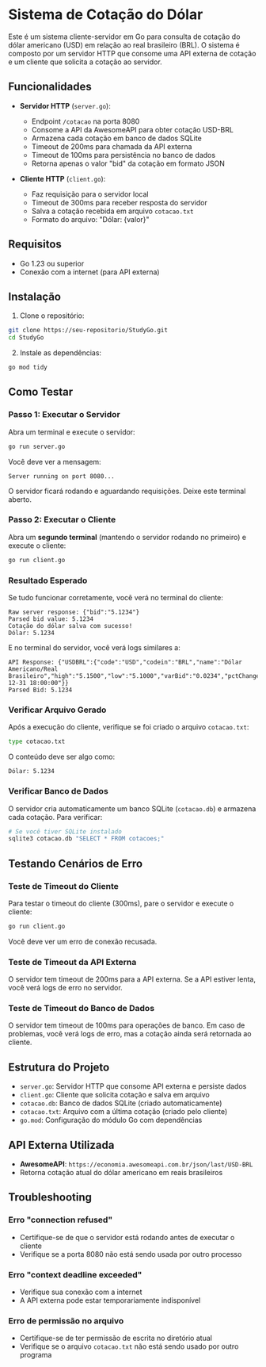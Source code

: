 # Sistema de Cotação do Dólar

Este é um sistema cliente-servidor em Go para consulta de cotação do dólar americano (USD) em relação ao real brasileiro (BRL). O sistema é composto por um servidor HTTP que consome uma API externa de cotação e um cliente que solicita a cotação ao servidor.

## Funcionalidades

- **Servidor HTTP** (`server.go`):
  - Endpoint `/cotacao` na porta 8080
  - Consome a API da AwesomeAPI para obter cotação USD-BRL
  - Armazena cada cotação em banco de dados SQLite
  - Timeout de 200ms para chamada da API externa
  - Timeout de 100ms para persistência no banco de dados
  - Retorna apenas o valor "bid" da cotação em formato JSON

- **Cliente HTTP** (`client.go`):
  - Faz requisição para o servidor local
  - Timeout de 300ms para receber resposta do servidor
  - Salva a cotação recebida em arquivo `cotacao.txt`
  - Formato do arquivo: "Dólar: {valor}"

## Requisitos

- Go 1.23 ou superior
- Conexão com a internet (para API externa)

## Instalação

1. Clone o repositório:

```bash
git clone https://seu-repositorio/StudyGo.git
cd StudyGo
```

2. Instale as dependências:

```bash
go mod tidy
```

## Como Testar

### Passo 1: Executar o Servidor

Abra um terminal e execute o servidor:

```bash
go run server.go
```

Você deve ver a mensagem:
```
Server running on port 8080...
```

O servidor ficará rodando e aguardando requisições. Deixe este terminal aberto.

### Passo 2: Executar o Cliente

Abra um **segundo terminal** (mantendo o servidor rodando no primeiro) e execute o cliente:

```bash
go run client.go
```

### Resultado Esperado

Se tudo funcionar corretamente, você verá no terminal do cliente:

```
Raw server response: {"bid":"5.1234"}
Parsed bid value: 5.1234
Cotação do dólar salva com sucesso!
Dólar: 5.1234
```

E no terminal do servidor, você verá logs similares a:

```
API Response: {"USDBRL":{"code":"USD","codein":"BRL","name":"Dólar Americano/Real Brasileiro","high":"5.1500","low":"5.1000","varBid":"0.0234","pctChange":"0.46","bid":"5.1234","ask":"5.1240","timestamp":"1640995200","create_date":"2021-12-31 18:00:00"}}
Parsed Bid: 5.1234
```

### Verificar Arquivo Gerado

Após a execução do cliente, verifique se foi criado o arquivo `cotacao.txt`:

```bash
type cotacao.txt
```

O conteúdo deve ser algo como:
```
Dólar: 5.1234
```

### Verificar Banco de Dados

O servidor cria automaticamente um banco SQLite (`cotacao.db`) e armazena cada cotação. Para verificar:

```bash
# Se você tiver SQLite instalado
sqlite3 cotacao.db "SELECT * FROM cotacoes;"
```

## Testando Cenários de Erro

### Teste de Timeout do Cliente

Para testar o timeout do cliente (300ms), pare o servidor e execute o cliente:

```bash
go run client.go
```

Você deve ver um erro de conexão recusada.

### Teste de Timeout da API Externa

O servidor tem timeout de 200ms para a API externa. Se a API estiver lenta, você verá logs de erro no servidor.

### Teste de Timeout do Banco de Dados

O servidor tem timeout de 100ms para operações de banco. Em caso de problemas, você verá logs de erro, mas a cotação ainda será retornada ao cliente.

## Estrutura do Projeto

- `server.go`: Servidor HTTP que consome API externa e persiste dados
- `client.go`: Cliente que solicita cotação e salva em arquivo
- `cotacao.db`: Banco de dados SQLite (criado automaticamente)
- `cotacao.txt`: Arquivo com a última cotação (criado pelo cliente)
- `go.mod`: Configuração do módulo Go com dependências

## API Externa Utilizada

- **AwesomeAPI**: `https://economia.awesomeapi.com.br/json/last/USD-BRL`
- Retorna cotação atual do dólar americano em reais brasileiros

## Troubleshooting

### Erro "connection refused"
- Certifique-se de que o servidor está rodando antes de executar o cliente
- Verifique se a porta 8080 não está sendo usada por outro processo

### Erro "context deadline exceeded"
- Verifique sua conexão com a internet
- A API externa pode estar temporariamente indisponível

### Erro de permissão no arquivo
- Certifique-se de ter permissão de escrita no diretório atual
- Verifique se o arquivo `cotacao.txt` não está sendo usado por outro programa